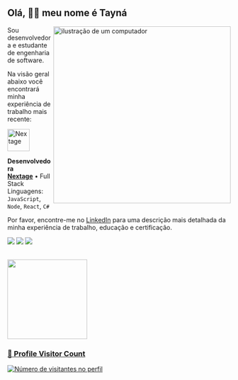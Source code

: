 ## Olá, 👋🏽 meu nome é Tayná

<img src="https://raw.githubusercontent.com/MicaelliMedeiros/micaellimedeiros/master/image/computer-illustration.png" alt="ilustração de um computador" width="400px" align="right">

Sou desenvolvedora e estudante de engenharia de software.

Na visão geral abaixo você encontrará minha experiência de trabalho mais recente:

<a href="https://nextage.com.br/">
  <img src="https://media.licdn.com/dms/image/D4D0BAQH4m2dPhFdWxA/company-logo_200_200/0/1702340573445/nextage_agile_development_logo?e=2147483647&v=beta&t=kY5h1dq82z0B-2XMrYb5k1wGfTsv5-LOVQ81nzrqt6w" alt="Nextage" width="50px"/>
</a>

**Desenvolvedora** \
[**Nextage**](https://nextage.com.br/) • Full Stack \
Linguagens: `JavaScript`, `Node`, `React`,  `C#`
<br/>

Por favor, encontre-me no [LinkedIn](https://www.linkedin.com/in/tayná-vicente-silva-930436243/) para uma descrição mais detalhada da minha experiência de trabalho, educação e certificação.

<p align="left">
  <a href="mailto:taynavicente2019@gmail.com"><img src="https://img.shields.io/badge/-Gmail-FF0000?style=flat-square&labelColor=FF0000&logo=gmail&logoColor=white&link=mailto:taynavicente2019@gmail.com" target="_blank"></a> 
  <a href="https://www.linkedin.com/in/tayná-vicente-silva-930436243/"><img src="https://img.shields.io/badge/-Linkedin-0e76a8?style=flat-square&logo=Linkedin&logoColor=white" target="_blank"></a>
  <a href="https://instagram.com/tayna_vicente01" target="_blank"><img src="https://img.shields.io/badge/-Instagram-DF0174?style=flat-square&labelColor=DF0174&logo=instagram&logoColor=white" target="_blank"></a> 
</p>

<br/>

<div>
  <a href="https://github.com/tayna01">
  <img height="180em" src="https://github-readme-stats.vercel.app/api/top-langs/?username=tayna01&layout=compact&langs_count=7&theme=github_dark"/>
</div>

<div align="left">
  <h3><b>📍 Profile Visitor Count</b></h3>
</div>

<p align="left">
  <img
    src="https://profile-counter.glitch.me/tayna01/count.svg"
    alt="Número de visitantes no perfil"
  />
</p>
